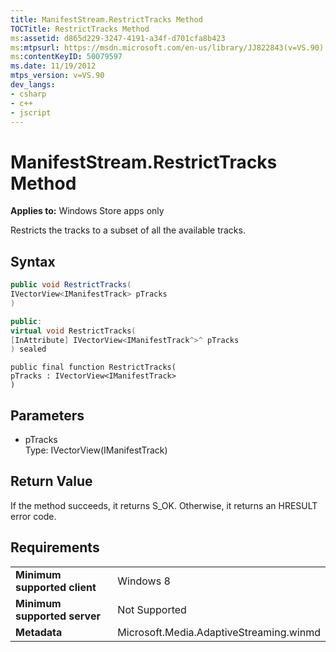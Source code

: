 ```yaml
---
title: ManifestStream.RestrictTracks Method
TOCTitle: RestrictTracks Method
ms:assetid: d865d229-3247-4191-a34f-d701cfa8b423
ms:mtpsurl: https://msdn.microsoft.com/en-us/library/JJ822843(v=VS.90)
ms:contentKeyID: 50079597
ms.date: 11/19/2012
mtps_version: v=VS.90
dev_langs:
- csharp
- c++
- jscript
---
```


# ManifestStream.RestrictTracks Method

**Applies to:** Windows Store apps only

Restricts the tracks to a subset of all the available tracks.

## Syntax

``` csharp
public void RestrictTracks(
IVectorView<IManifestTrack> pTracks
)
```

``` c++
public:
virtual void RestrictTracks(
[InAttribute] IVectorView<IManifestTrack^>^ pTracks
) sealed
```

``` jscript
public final function RestrictTracks(
pTracks : IVectorView<IManifestTrack>
)
```

## Parameters

  - pTracks  
    Type: IVectorView(IManifestTrack)

## Return Value

If the method succeeds, it returns S\_OK. Otherwise, it returns an HRESULT error code.

## Requirements

|||
|--- |--- |
|**Minimum supported client**|Windows 8|
|**Minimum supported server**|Not Supported|
|**Metadata**|Microsoft.Media.AdaptiveStreaming.winmd|

